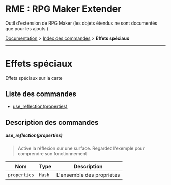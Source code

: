 # RME : RPG Maker Extender
Outil d'extension de RPG Maker (les objets étendus ne sont documentés que pour les ajouts.)

[Documentation](README.md) > [Index des commandes](Liste%20des%20commandes.md) > **Effets spéciaux**  
- - -  
# Effets spéciaux
Effets spéciaux sur la carte

## Liste des commandes
*    [use_reflection(properties)](#use_reflectionproperties)


## Description des commandes
##### use_reflection(properties)

> Active la réflexion sur une surface. Regardez l'exemple pour comprendre son fonctionnement

  
Nom|Type|Description  
--- | --- | ---  
`properties`|`Hash`|L'ensemble des propriétés  
